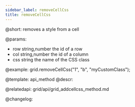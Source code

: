 ```yaml
---
sidebar_label: removeCellCss
title: removeCellCss
---          
```


@short: removes a style from a cell


@params:
- row		string,number		the id of a row
- col		string,number		the id of a column
- css		string				the name of the CSS class



@example:
grid.removeCellCss("1", "b", "myCustomClass");


@template: api_method
@descr:



@relatedapi:
grid/api/grid_addcellcss_method.md


@changelog:


